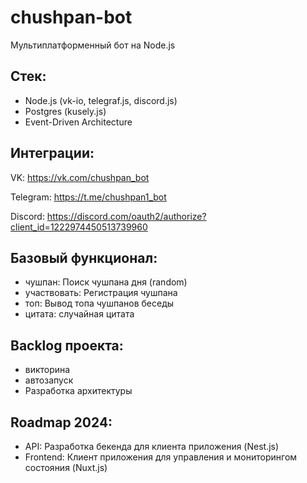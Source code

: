 # chushpan-bot

Мультиплатформенный бот на Node.js

## Стек: 
- Node.js (vk-io, telegraf.js, discord.js)
- Postgres (kusely.js)
- Event-Driven Architecture

## Интеграции: 

VK: https://vk.com/chushpan_bot

Telegram: https://t.me/chushpan1_bot

Discord: https://discord.com/oauth2/authorize?client_id=1222974450513739960

## Базовый функционал:
- чушпан: Поиск чушпана дня (random)
- участвовать: Регистрация чушпана
- топ: Вывод топа чушпанов беседы
- цитата: случайная цитата

## Backlog проекта:
- викторина
- автозапуск
- Разработка архитектуры

## Roadmap 2024:
- API: Разработка бекенда для клиента приложения (Nest.js)
- Frontend: Клиент приложения для управления и мониторингом состояния (Nuxt.js)
